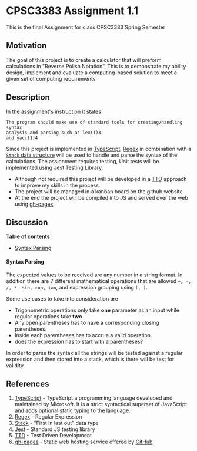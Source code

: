 # CPSC3383 Assignment 1.1

This is the final Assignment for class CPSC3383 Spring Semester

## Motivation

The goal of this project is to create a calculator that will preform calculations in "Reverse Polish Notation",
This is to demonstrate my ability design, implement and evaluate a computing-based solution to meet a given set of computing requirements

## Description
In the assignment's instruction it states 

```
The program should make use of standard tools for creating/handling syntax
analysis and parsing such as lex(1)3
and yacc(1)4
```
Since this project is implemented in [TypeScript](#References), [Regex](#References) in combination with a [`Stack` data structure](#References) will be used to handle and parse the syntax of the calculations. 
The assignment requires testing, Unit tests will be implemented using [Jest Testing Library](#References).
* Although not required this project will be developed in a [TTD](#References) approach to improve my skills in the process.
* The project will be managed in a kanban board on the github website.
* At the end the project will be compiled into JS and served over the web using [gh-pages](#References).

## Discussion

**Table of contents**
* [Syntax Parsing](#syntax-parsing)

#### Syntax Parsing
The expected values to be received are any number in a string format.
In addition there are 7 different mathematical operations that are allowed `+, -, /, *, sin, con, tan`, and expression grouping using `(, )`.

Some use cases to take into consideration are
* Trigonometric operations only take **one** parameter as an input while regular operations take **two**
* Any open parentheses has to have a corresponding closing parentheses.
* inside each parentheses has to accrue a valid operation.
* does the expression has to start with a parentheses? 

In order to parse the syntax all the strings will be tested against a regular expression and then stored into a stack, which is there will be test for validity.


## References
1) [TypeScript](https://en.wikipedia.org/wiki/TypeScript) - TypeScript a programming language developed and maintained by Microsoft. It is a strict syntactical superset of JavaScript and adds optional static typing to the language.
2) [Regex](https://en.wikipedia.org/wiki/Regular_expression) - Regular Expression
3) [Stack](https://en.wikipedia.org/wiki/Stack_(abstract_data_type)) - "First in last out" data type
4) [Jest](https://www.npmjs.com/package/jest) - Standard JS testing library
5) [TTD](https://en.wikipedia.org/wiki/Test-driven_development) - Test Driven Development
6) [gh-pages](https://en.wikipedia.org/wiki/GitHub#GitHub_Pages) - Static web hosting service offered by [GitHub](https://github.com) 